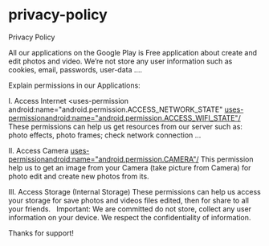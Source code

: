 # privacy-policy

Privacy Policy

All our applications on the Google Play is Free application about create and edit photos and video.
We’re not store any user information such as cookies, email, passwords, user-data ….

Explain permissions in our Applications:

I. Access Internet
<uses-permission android:name="android.permission.INTERNET" >
<uses-permission android:name="android.permission.ACCESS_NETWORK_STATE"
<uses-permissionandroid:name="android.permission.ACCESS_WIFI_STATE"/>
These permissions can help us get resources from our server such as: photo effects, photo frames; check network connection …

II. Access Camera
<uses-permissionandroid:name="android.permission.CAMERA"/>
This permission help us to get an image from your Camera (take picture from Camera) for photo edit and create new photos from its.

III. Access Storage (Internal Storage)
<uses-permission android:name="android.permission.WRITE_EXTERNAL_STORAGE" />
<uses-permission android:name="android.permission.READ_EXTERNAL_STORAGE" />
These permissions can help us access your storage for save photos and videos files edited, then for share to all your friends.
 
Important: We are committed do not store, collect any user information on your device. We respect the confidentiality of information.

Thanks for support!
